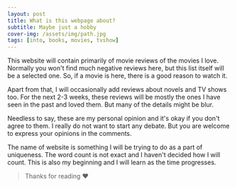 ```yaml
---
layout: post
title: What is this webpage about?
subtitle: Maybe just a hobby
cover-img: /assets/img/path.jpg
tags: [into, books, movies, tvshow]
---
```


This website will contain primarily of movie reviews of the movies I love. Normally you won't find much
negative reviews here, but this list itself will be a selected one. So, if a movie is here, there is a 
good reason to watch it.

Apart from that, I will occasionally add reviews about novels and TV shows too. For the next 2-3 weeks, 
these reviews will be mostly the ones I have seen in the past and loved them. But many of the details
might be blur.

Needless to say, these are my personal opinion and it's okay if you don't agree to them. I really do not
want to start any debate. But you are welcome to express your opinions in the comments.

The name of website is something I will be trying to do as a part of uniqueness. The word count is not
exact and I haven't decided how I will count. This is also my beginning and I will learn as the time 
progresses.

> Thanks for reading ❤
